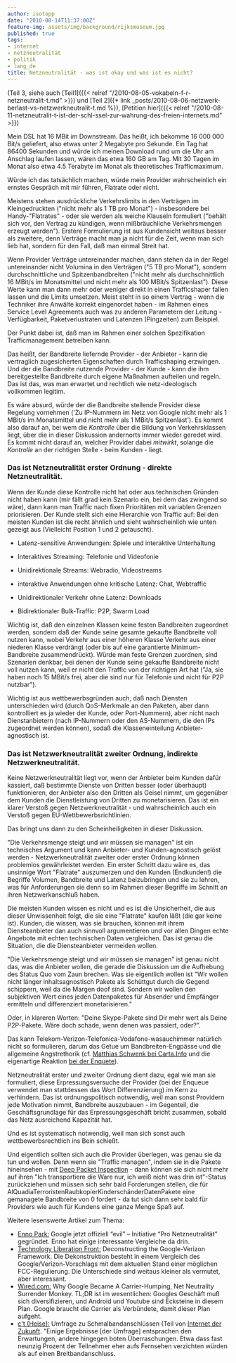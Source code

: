 ```yaml
---
author: isotopp
date: "2010-08-14T11:37:00Z"
feature-img: assets/img/background/rijksmuseum.jpg
published: true
tags:
- internet
- netzneutralität
- politik
- lang_de
title: Netzneutralität - was ist okay und was ist es nicht?
---
```

(Teil 3, siehe auch 
[Teil1]({{< relref "/2010-08-05-vokabeln-f-r-netzneutralit-t.md" >}}) und
[Teil 2]({* link _posts/2010-08-06-netzwerk-berlast-vs-netzwerkneutralit-t.md %}), 
[Petition hier]({{< relref "/2010-08-11-netzneutralit-t-ist-der-schl-ssel-zur-wahrung-des-freien-internets.md" >}})

Mein DSL hat 16 MBit im Downstream. Das heißt, ich bekomme 16 000 000 Bit/s
geliefert, also etwas unter 2 Megabyte pro Sekunde. Ein Tag hat 86400
Sekunden und würde ich meinen Download rund um die Uhr am Anschlag laufen
lassen, wären das etwa 160 GB am Tag. Mit 30 Tagen im Monat also etwa 4.5
Terabyte im Monat als theoretisches Trafficmaximum.

Würde ich das tatsächlich machen, würde mein Provider wahrscheinlich ein
ernstes Gespräch mit mir führen, Flatrate oder nicht.

Meistens stehen ausdrückliche Verkehrslimits in den Verträgen im
Kleingedruckten ("nicht mehr als 1 TB pro Monat") - insbesondere bei
Handy-"Flatrates" - oder sie werden als weiche Klauseln formuliert ("behält
sich vor, den Vertrag zu kündigen, wenn mißbräuchliche Verkehrsmengen
erzeugt werden"). Erstere Formulierung ist aus Kundensicht weitaus besser
als zweitere, denn Verträge macht man ja nicht für die Zeit, wenn man sich
lieb hat, sondern für den Fall, daß man einmal Streit hat.

Wenn Provider Verträge untereinander machen, dann stehen da in der Regel
untereinander nicht Volumina in den Verträgen ("5 TB pro Monat"), sondern
durchschnittliche und Spitzenbandbreiten ("nicht mehr als durchschnittlich
16 MBit/s im Monatsmittel und nicht mehr als 100 MBit/s Spitzenlast"). Diese
Werte kann man dann mehr oder weniger direkt in einen Trafficshaper fallen
lassen und die Limits umsetzen. Meist steht in so einem Vertrag - wenn die
Techniker ihre Anwälte korrekt eingenordet haben - im Rahmen eines Service
Level Agreements auch was zu anderen Parametern der Leitung - Verfügbarkeit,
Paketverlustraten und Latenzen (Pingzeiten) zum Beispiel.

Der Punkt dabei ist, daß man im Rahmen einer solchen Spezifikation
Trafficmanagement betreiben kann.

Das heißt, der Bandbreite liefernde Provider - der Anbieter - kann die
vertraglich zugesicherten Eigenschaften durch Trafficshaping erzwingen. Und
der die Bandbreite nutzende Provider - der Kunde - kann die ihm
bereitgestellte Bandbreite durch eigene Maßnahmen aufteilen und regeln. Das
ist das, was man erwartet und rechtlich wie netz-ideologisch vollkommen
legitim.

Es wäre absurd, würde der die Bandbreite stellende Provider diese Regelung
vornehmen ('Zu IP-Nummern im Netz von Google nicht mehr als 1 MBit/s im
Monatsmittel und nicht mehr als 1 MBit/s Spitzenlast'). Es kommt also darauf
an, bei wem die _Kontrolle_ über die Bildung von Verkehrsklassen liegt, über
die in dieser Diskussion andernorts immer wieder geredet wird. Es kommt
nicht darauf an, welcher Provider dabei _mitwirkt_, solange die _Kontrolle_
an der richtigen Stelle - beim Kunden - liegt.

### Das ist Netzneutralität erster Ordnung - direkte Netzneutralität.

Wenn der Kunde diese Kontrolle nicht hat oder aus technischen Gründen nicht
haben kann (mir fällt grad kein Szenario ein, bei dem das zwingend so wäre),
dann kann man Traffic nach fixen Prioritäten mit variablen Grenzen
priorisieren. Der Kunde stellt sich eine Hierarchie von Traffic auf: Bei den
meisten Kunden ist die recht ähnlich und sieht wahrscheinlich wie unten
gezeigt aus (Vielleicht Position 1 und 2 getauscht).

- Latenz-sensitive Anwendungen: Spiele und interaktive
  Unterhaltung
- Interaktives Streaming: Telefonie und Videofonie
- Unidirektionale Streams: Webradio, Videostreams</li><li>interaktive Anwendungen ohne kritische Latenz: Chat,
  Webtraffic
- Unidirektionaler Verkehr ohne Latenz: Downloads

- Bidirektionaler Bulk-Traffic: P2P, Swarm Load

Wichtig ist, daß den einzelnen Klassen keine festen Bandbreiten zugeordnet
werden, sondern daß der Kunde seine gesamte gekaufte Bandbreite voll nutzen
kann, wobei Verkehr aus einer höheren Klasse Verkehr aus einer niederen
Klasse verdrängt (oder bis auf eine garantierte Minimum-Bandbreite
zusammendrückt). Würde man feste Grenzen zuordnen, sind Szenarien denkbar,
bei denen der Kunde seine gekaufte Bandbreite nicht voll nutzen kann, weil
er nicht den Traffic von der richtigen Art hat ("Ja, sie haben noch 15
MBit/s frei, aber die sind nur für Telefonie und nicht für P2P nutzbar").

Wichtig ist aus wettbewerbsgründen auch, daß nach Diensten unterschieden
wird (durch QoS-Merkmale an den Paketen, aber dann kontrolliert es ja wieder
der Kunde, oder Port-Nummern), aber nicht nach Dienstanbietern (nach
IP-Nummern oder den AS-Nummern, die den IPs zugeordnet werden können), sodaß
die Klasseneinteilung Anbieter-agnostisch ist.

### Das ist Netzwerkneutralität zweiter Ordnung, indirekte Netzwerkneutralität.

Keine Netzwerkneutralität liegt vor, wenn der Anbieter beim Kunden dafür
kassiert, daß bestimmte Dienste von Dritten besser (oder überhaupt)
funktionieren, der Anbieter also den Dritten als Geisel nimmt, um gegenüber
dem Kunden die Dienstleistung von Dritten zu monetarisieren. Das ist ein
klarer Verstoß gegen Netzwerkneutralität - und wahrscheinlich auch ein
Verstoß gegen EU-Wettbewerbsrichtlinien.

Das bringt uns dann zu den Scheinheiligkeiten in dieser Diskussion.

"Die Verkehrsmenge steigt und wir müssen sie managen" ist ein technisches
Argument und kann Anbieter- und Kunden-agnostisch gelöst werden -
Netzwerkneutralität zweiter oder erster Ordnung können problemlos
gewährleistet werden. Ein erster Schritt dazu wäre es, das unsinnige Wort
"Flatrate" auszumerzen und den Kunden (Endkunden!) die Begriffe Volumen,
Bandbreite und Latenz beizubringen und sie zu lehren, was für Anforderungen
sie denn so im Rahmen dieser Begriffe im Schnitt an ihren Netzwerkanschluß
haben.

Die meisten Kunden wissen es nicht und es ist die Unsicherheit, die aus
dieser Unwissenheit folgt, die sie eine "Flatrate" kaufen läßt (die gar
keine ist). Kunden, die wissen, was sie brauchen, können mit ihrem
Diensteanbieter dan auch sinnvoll argumentieren und vor allen Dingen echte
Angebote mit echten technischen Daten vergleichen. Das ist genau die
Situation, die die Diensteanbieter vermeiden wollen.

"Die Verkehrsmenge steigt und wir müssen sie managen" ist genau nicht das,
was die Anbieter wollen, die gerade die Diskussion um die Aufhebung des
Status Quo vom Zaun brechen. Was sie eigentlich wollen ist "Wir wollen nicht
länger inhaltsagnostisch Pakete als Schüttgut durch die Gegend schippern,
weil da die Margen doof sind. Sondern wir wollen den subjektiven Wert eines
jeden Datenpaketes für Absender und Empfänger ermitteln und differenziert
monetarisieren."

Oder, in klareren Worten: "Deine Skype-Pakete sind Dir mehr wert als Deine
P2P-Pakete. Wäre doch schade, wenn denen was passiert, oder?".

Das kann Telekom-Verizon-Telefonica-Vodafone-wasauchimmer natürlich nicht so
formulieren, darum das Getue um Bandbreiten-Engpässe und die allgemeine
Angstrethorik (cf.
[Matthias Schwenk bei Carta.Info](http://carta.info/32218/google-verizon-und-das-netz-der-zukunft/)
und die eigenartige Reaktion
[bei der Enquete](http://petertauber.wordpress.com/2010/08/11/netzneutralitat-ja-aber-differenziert/)).

Netzneutralität erster und zweiter Ordnung dient dazu, egal wie man sie
formuliert, diese Erpressungsversuche der Provider (bei der Enqueue
verwendet man stattdessen das Wort Differenzierung) im Kern zu verhindern.
Das ist ordnungspolitisch notwendig, weil man sonst Providern jede
Motivation nimmt, Bandbreite auszubauen - im Gegenteil, die
Geschäftsgrundlage für das Erpressungsgeschäft bricht zusammen, sobald das
Netz ausreichend Kapazität hat.

Und es ist systematisch notwendig, weil man sich sonst auch
wettbewerbsrechtlich ins Bein schießt.

Und eigentlich sollten sich auch die Provider überlegen, was genau sie da
tun und wollen. Denn wenn sie "Traffic managen", indem sie in die Pakete
hineinsehen - mit
[Deep Packet Inspection](http://de.wikipedia.org/wiki/Deep_Packet_Inspection) - dann
können sie sich nicht mehr auf ihren "Ich transportiere die Ware nur, ich
weiß nicht was drin ist"-Status zurückziehen und müssen sich sehr bald
Forderungen stellen, die für
AlQuadiaTerroristenRaubkopierKinderschänderDatenPakete  eine gemanagete
Bandbreite von 0 fordert - da tut sich dann sehr bald für Providers wie auch
für Kundens eine ganze Menge Spaß auf.

Weitere lesenswerte Artikel zum Thema:

- [Enno Park:](http://yuccatree.de/2010/08/google-jetzt-offiziell-evil-initiative-pro-netzneutralitat-gegrundet/)
  Google jetzt offiziell “evil” – Initiative “Pro Netzneutralität”
  gegründet. Enno hat einige interessante Vergleiche da drin.
- [Technology Liberation Front:](http://techliberation.com/2010/08/10/deconstructing-the-google-verizon-framework/)
  Deconstructing the Google-Verizon Framework. Die Dekonstruktion besteht in
  einem Vergleich des Google/Verizon-Vorschlags mit dem aktuellen Stand
  einer möglichen FCC-Regulierung. Die Unterschiede sind weitaus kleiner als
  vermutet, aber interessant.
- [Wired.com:](http://www.wired.com/epicenter/2010/08/why-google-became-a-carrier-humping-net-neutrality-surrender-monkey/all/1)
  Why Google Became A Carrier-Humping, Net Neutrality Surrender Monkey.
  TL;DR ist im wesentlichen: Googles Geschäft muß sich diversifizieren, und
  Android und Youtube sind Ecksteine in diesem Plan. Google braucht die
  Carrier als Verbündete, damit dieser Plan aufgeht.
- [c't (Heise):](http://www.heise.de/ct/artikel/Nie-mehr-ohne-888264.html)
  Umfrage zu Schmalbandanschlüssen (Teil von
  [Internet der Zukunft](http://www.heise.de/ct/artikel/Internet-der-Zukunft-981219.html).
  "Einige Ergebnisse [der Umfrage] entsprachen den Erwartungen, andere
  hingegen boten Überraschungen. Etwa dass fast neunzig Prozent der Teilnehmer
  eher aufs Fernsehen verzichten würden als auf einen Breitbandanschluss.
